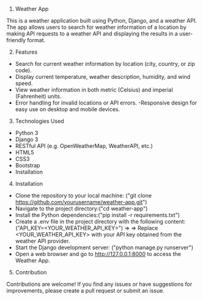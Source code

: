 1. Weather App

  This is a weather application built using Python, Django, and a weather API. The app allows users to search for weather information of a location by making API requests to a weather API and displaying the results in a user-friendly format.

2. Features

 - Search for current weather information by location (city, country, or zip code).
 - Display current temperature, weather description, humidity, and wind speed.
 - View weather information in both metric (Celsius) and imperial (Fahrenheit) units.
 - Error handling for invalid locations or API errors.
 -Responsive design for easy use on desktop and mobile devices.

3. Technologies Used

 - Python 3
 - Django 3
 - RESTful API (e.g. OpenWeatherMap, WeatherAPI, etc.)
 - HTML5
 - CSS3
 - Bootstrap
 - Installation
 
 
 4. Installation
 
 - Clone the repository to your local machine: ("git clone https://github.com/yourusername/weather-app.git")
 - Navigate to the project directory:("cd weather-app")
 - Install the Python dependencies:("pip install -r requirements.txt")
 - Create a .env file in the project directory with the following content:("API_KEY=<YOUR_WEATHER_API_KEY>") =>
 => Replace <YOUR_WEATHER_API_KEY> with your API key obtained from the weather API provider.
 - Start the Django development server: ("python manage.py runserver")
 - Open a web browser and go to http://127.0.0.1:8000 to access the Weather App.

  
 5. Contribution
 
  Contributions are welcome! If you find any issues or have suggestions for improvements, please create a pull request or submit an issue.
